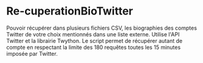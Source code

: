 Re-cuperationBioTwitter
=======================
Pouvoir récupérer dans plusieurs fichiers CSV, les biographies des comptes Twitter de votre choix mentionnés dans une liste externe.
Utilise l'API Twitter et la librairie Twython.
Le script permet de récupérer autant de compte en respectant la limite des 180 requêtes toutes les 15 minutes imposée par Twitter.
